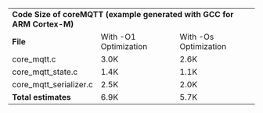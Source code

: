<table>
<colgroup>
<col style="width: 33%" />
<col style="width: 33%" />
<col style="width: 33%" />
</colgroup>
<tbody>
<tr class="odd">
<td colspan="3"><strong>Code Size of coreMQTT (example generated with GCC for ARM Cortex-M)</strong></td>
</tr>
<tr class="even">
<td><strong>File</strong></td>
<td><strong></strong>
With -O1 Optimization</td>
<td><strong></strong>
With -Os Optimization</td>
</tr>
<tr class="odd">
<td>core_mqtt.c</td>
<td>3.0K</td>
<td>2.6K</td>
</tr>
<tr class="even">
<td>core_mqtt_state.c</td>
<td>1.4K</td>
<td>1.1K</td>
</tr>
<tr class="odd">
<td>core_mqtt_serializer.c</td>
<td>2.5K</td>
<td>2.0K</td>
</tr>
<tr class="even">
<td><strong>Total estimates</strong></td>
<td><strong></strong>
6.9K</td>
<td><strong></strong>
5.7K</td>
</tr>
</tbody>
</table>
